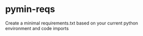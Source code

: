 # pymin-reqs
Create a minimal requirements.txt based on your current python environment and code imports
